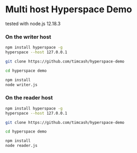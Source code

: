 # Multi host Hyperspace Demo

tested with node.js 12.18.3

### On the writer host

```sh
npm install hyperspace -g
hyperspace --host 127.0.0.1

git clone https://github.com/timcash/hyperspace-demo

cd hyperspace demo

npm install
node writer.js
```

### On the reader host

```sh
npm install hyperspace -g
hyperspace --host 127.0.0.1

git clone https://github.com/timcash/hyperspace-demo

cd hyperspace demo

npm install
node reader.js
```
